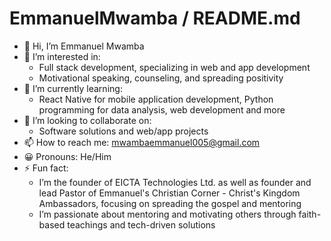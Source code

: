 # EmmanuelMwamba / README.md

- 👋 Hi, I’m Emmanuel Mwamba 
- 👀 I’m interested in:
  - Full stack development, specializing in web and app development
  - Motivational speaking, counseling, and spreading positivity
- 🌱 I’m currently learning:
  - React Native for mobile application development, Python programming for data analysis, web development and more  
- 💞️ I’m looking to collaborate on:
  - Software solutions and web/app projects
- 📫 How to reach me: mwambaemmanuel005@gmail.com
- 😀 Pronouns: He/Him
- ⚡ Fun fact: 
  - I’m the founder of EICTA Technologies Ltd. as well as founder and lead Pastor of Emmanuel's Christian Corner - Christ's Kingdom Ambassadors, focusing on spreading the gospel and mentoring
  - I’m passionate about mentoring and motivating others through faith-based teachings and tech-driven solutions
